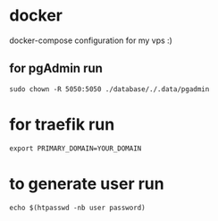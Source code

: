 # docker
docker-compose configuration for my vps :)

## for pgAdmin run

`sudo chown -R 5050:5050 ./database/./.data/pgadmin`


# for traefik run

`export PRIMARY_DOMAIN=YOUR_DOMAIN`

# to generate user run
`echo $(htpasswd -nb user password)`